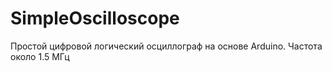 # SimpleOscilloscope
Простой цифровой логический осциллограф на основе Arduino. Частота около 1.5 МГц
